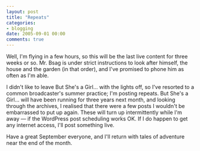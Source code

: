 ```yaml
---
layout: post
title: "Repeats"
categories:
- blogging
date: 2005-09-01 00:00
comments: true
---
```


<p>Well, I'm flying in a few hours, so this will be the last live content for three weeks or so. Mr. Bsag is under strict instructions to look after himself, the house and the garden (in that order), and I've promised to phone him as often as I'm able.</p>

<p>I didn't like to leave But She's a Girl... with the lights off, so I've resorted to a common broadcaster's summer practice; I'm posting repeats. But She's a Girl... will have been running for three years next month, and looking through the archives, I realised that there were a few posts I wouldn't be embarrassed to put up again. These will turn up intermittently while I'm away &mdash; if the WordPress post scheduling works OK. If I do happen to get any internet access, I'll post something live.</p>

<p>Have a great September everyone, and I'll return with tales of adventure near the end of the month.</p>



